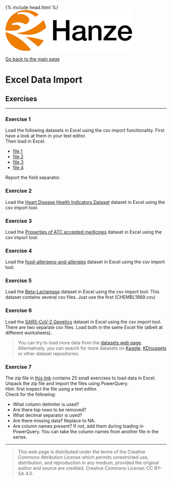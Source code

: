 {% include head.html %}
![Hanze](../hanze/hanze.png)

[Go back to the main page](../index.md)


# Excel Data Import

## Exercises

---

### Exercise 1

Load the following datasets in Excel using the csv import functionality. First have a look at them in your text editor.  
Then load in Excel.  

- [file 1](./files_03_data_import_exercises/fish_data_1.csv)  
- [file 2](./files_03_data_import_exercises/fish_data_2.csv)  
- [file 3](./files_03_data_import_exercises/fish_data_3.csv)  
- [file 4](./files_03_data_import_exercises/fish_data_4.csv)  

Report the field separator.

### Exercise 2

Load the [Heart Disease Health Indicators Dataset](https://www.kaggle.com/datasets/alexteboul/heart-disease-health-indicators-dataset) dataset in Excel using the csv import tool. 

### Exercise 3

Load the [Properties of ATC accepted medicines](https://www.kaggle.com/datasets/tonibois/properties-of-atc-accepted-medicines) dataset in Excel using the csv import tool.

### Exercise 4

Load the [food-allergens-and-allergies](https://www.kaggle.com/datasets/boltcutters/food-allergens-and-allergies) dataset in Excel using the csv import tool.

### Exercise 5

Load the [Beta-Lactamase](https://www.kaggle.com/datasets/thedataprof/betalactamase) dataset in Excel using the csv import tool. This dataset contains several csv files. Just use the first (CHEMBL1989.csv)

### Exercise 6

Load the [SARS-CoV-2 Genetics](https://www.kaggle.com/datasets/rtwillett/sarscov2-genetics)
 dataset in Excel using the csv import tool.
 There are two separate csv files. Load both in the same Excel file (albeit at different worksheets).  

>You can try to load more data from the [datasets web page](https://bml-research.github.io/data_analysis_bml/data_sets/data_sets.html).
>Alternatively, you can search for more datasets on [Kaggle](https://www.kaggle.com/), [KDnuggets](https://www.kdnuggets.com/) or other dataset repositories. 

### Exercise 7

The zip file in [this link](./files_03_data_import_exercises/exercise07_files.zip) contains 25 small exercises to load data in Excel.  
Unpack the zip file and import the files using PowerQuery.  
Hint: first inspect the file using a text editor.  
Check for the following:
- What column delimiter is used?
- Are there top rows to be removed?
- What decimal separator is used?  
- Are there missing data? Replace to NA.
- Are column names present? If not, add them during loading in PowerQuery. You can take the column names from another file in the series.


---


>This web page is distributed under the terms of the Creative Commons Attribution License which permits unrestricted use, distribution, and reproduction in any medium, provided the original author and source are credited.
>Creative Commons License: CC BY-SA 4.0.

